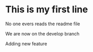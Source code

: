 # This is my first line

No one evers reads the readme file

We are now on the develop branch

Adding new feature